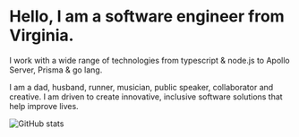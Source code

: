 # Hello, I am a software engineer from Virginia.

I work with a wide range of technologies from typescript & node.js to Apollo Server, Prisma & go lang.

I am a dad, husband, runner, musician, public speaker, collaborator and creative. I am driven to create innovative, inclusive software solutions that help improve lives.

![GitHub stats](https://github-readme-stats.vercel.app/api?username=adam2k&show_icons=true&count_private=true&theme=radical)
